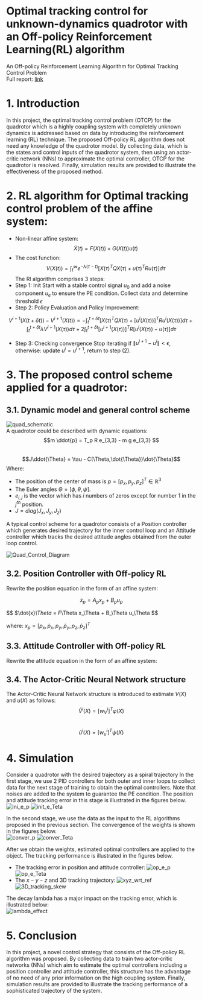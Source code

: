 # Optimal tracking control for unknown-dynamics quadrotor with an Off-policy Reinforcement Learning(RL) algorithm
An Off-policy Reinforcement Learning Algorithm for Optimal Tracking Control Problem       
Full report: [link](https://drive.google.com/drive/folders/1LOUQExAoRkOGeKZ26fC8hELxbSGDK5ZK)
# 1. Introduction
In this project, the optimal tracking control problem (OTCP) for the quadrotor which is a highly coupling system with completely unknown dynamics is addressed based on data by introducing the reinforcement learning (RL) technique. The proposed Off-policy RL algorithm does not need any knowledge of the quadrotor model. By collecting data, which is the states and control inputs of the quadrotor system, then using an actor-critic network (NNs) to approximate the optimal controller, OTCP for the quadrotor is resolved. Finally, simulation results are provided to illustrate the effectiveness of the proposed method.

# 2. RL algorithm for Optimal tracking control problem of the affine system:
* Non-linear aﬀine system:
$$\dot{X}(t) = F(X(t)) + G(X(t))u(t)$$
* The cost function:
$$V(X(t))=\int_{t}^{\infty}e^{-\lambda(\tau-t)}[X(\tau)^TQX(\tau)+u(\tau)^TRu(\tau)]d\tau$$
The Rl algorithm comprises 3 steps:
* Step 1: Init
Start with a stable control signal $u_0$ and add a noise component $u_e$ to ensure the PE condition. Collect data and determine threshold $\epsilon$
* Step 2: Policy Evaluation and Policy Improvement:

$$ V^{i+1}(X(t+\delta t)) - V^{i+1}(X(t)) =  -\int_{t}^{t+\delta t}[X(\tau)^TQX(\tau)
					+ [u^i(X(\tau))]^TRu^i(X(\tau))]d\tau + \int_{t}^{t+\delta t}\lambda V^{i+1}(X(\tau))d\tau 
					+ 2\int_{t}^{t+\delta t}[u^{i+1}(X(\tau))]^TR[u^i(X(\tau)) - u(\tau)] d\tau $$


* Step 3: Checking convergence
Stop iterating if $\| u^{i+1}-u^i \| < \epsilon$, otherwise: update $u^i = u^{i+1}$, return to step (2).

# 3. The proposed control scheme applied for a quadrotor:
  ## 3.1. Dynamic model and general control scheme

![quad_schematic](https://github.com/duongdinhph/OTCP_Quad/assets/56771011/8a8c3980-18f1-42e6-90e9-5f29923f5434)   
A quadrotor could be described with dynamic equations:   
$$m \ddot{p} = T_p R e_{3,3} - m g e_{3,3} $$   
$$J\ddot{\Theta} = \tau - C(\Theta,\dot{\Theta})\dot{\Theta}$$
Where:   
* The position of the center of mass is $p = [p_x,p_y,p_z]^T \in \mathbb{R}^3$
* The Euler angles $\Theta = [\phi, \theta, \psi]$.
* $e_{i,j}$ is the vector which has $i$ numbers of zeros except for number 1 in the $j^{th}$ position.
* $J = diag(J_x, J_y, J_z)$

A typical control scheme for a quadrotor consists of a Position controller which generates desired trajectory for the inner control loop and an Attitude controller which tracks the desired attitude angles obtained from the outer loop control.   

![Quad_Control_Diagram](https://github.com/duongdinhph/OTCP_Quad/assets/56771011/306f37f3-1ca5-46a6-9e22-f797f3e7797e)   


  ## 3.2. Position Controller with Off-policy RL
Rewrite the position equation in the form of an affine system:   

$$ \dot{x}_p = A_p x_p + B_p u_p $$   

$$ $\dot{x}_\Theta = F_\Theta x_\Theta + B_\Theta u_\Theta $$   


where: $x_p = [p_x, \dot{p}_x, p_y, \dot{p}_y, p_z, \dot{p}_z]^T$   

  ## 3.3. Attitude Controller with Off-policy RL
Rewrite the attitude equation in the form of an affine system: 





  ## 3.4. The Actor-Critic Neural Network structure
The Actor-Critic Neural Network structure is introduced to estimate $V(X)$ and $u(X)$ as follows:   
$$ \hat{V}^i(X) = [w_V^i]^T \varphi(X) $$   
$$ \hat{u}^i(X) = [w_u^i]^T \psi(X) $$   

# 4. Simulation
Consider a quadrotor with the desired trajectory as a spiral trajectory
In the first stage, we use 2 PID controllers for both outer and inner loops to collect data for the next
stage of training to obtain the optimal controllers. Note that noises are added to the system to guarantee
the PE condition. The position and attitude tracking error in this stage is illustrated in the figures below.   
![ini_e_p](https://github.com/duongdinhph/OTCP_Quad/assets/56771011/1ca120b3-983e-4208-ae59-06c62c7afd61)
![init_e_Teta](https://github.com/duongdinhph/OTCP_Quad/assets/56771011/fcceb177-cecb-4968-9429-ea8589c4b0dc)

In the second stage, we use the data as the input to the RL algorithms proposed in the previous section. The convergence of the weights is shown in the figures below.   
![conver_p](https://github.com/duongdinhph/OTCP_Quad/assets/56771011/4cd36ea7-d1dd-4869-a8c5-257a7421a823)
![conver_Teta](https://github.com/duongdinhph/OTCP_Quad/assets/56771011/c0e6318a-8cf5-4741-87a1-d2ed0f18662b)

After we obtain the weights, estimated optimal controllers are applied to the object. The tracking performance is illustrated in the figures below.   
* The tracking error in position and attitude controller:
![op_e_p](https://github.com/duongdinhph/OTCP_Quad/assets/56771011/66d31e5f-5613-45ff-96de-b4f84cc58361)
![op_e_Teta](https://github.com/duongdinhph/OTCP_Quad/assets/56771011/a2494205-280d-4807-9ea4-90f927c0af91)
* The $x-y-z$ and 3D tracking trajectory:
![xyz_wrt_ref](https://github.com/duongdinhph/OTCP_Quad/assets/56771011/90a2186a-1690-4084-be95-a67e52d71433)
![3D_tracking_skew](https://github.com/duongdinhph/OTCP_Quad/assets/56771011/235d1b82-abc4-488d-9114-9014b77fcf3f)

The decay lambda has a major impact on the tracking error, which is illustrated below:   
![lambda_effect](https://github.com/duongdinhph/OTCP_Quad/assets/56771011/29b80a77-7ef7-49ed-9832-b04d9edacad6)


# 5. Conclusion
In this project, a novel control strategy that consists of the Off-policy RL algorithm was proposed. By
collecting data to train two actor-critic networks (NNs) which aim to estimate the optimal controllers including a position controller and attitude controller, this structure has the advantage of no need
of any prior information on the high coupling system. Finally, simulation results are provided to
illustrate the tracking performance of a sophisticated trajectory of the system.


